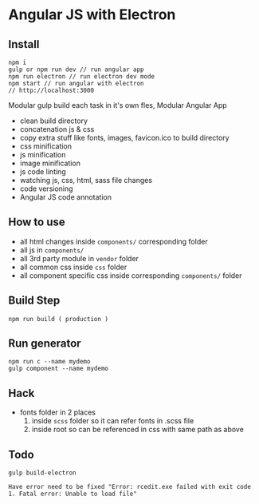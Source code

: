 # Angular JS with Electron

## Install 

```
npm i
gulp or npm run dev // run angular app
npm run electron // run electron dev mode
npm start // run angular with electron
// http://localhost:3000
```

Modular gulp build each task in it's own fles, Modular Angular App

- clean build directory
- concatenation js & css
- copy extra stuff like fonts, images, favicon.ico to build directory
- css minification
- js minification
- image minification
- js code linting 
- watching js, css, html, sass file changes
- code versioning
- Angular JS code annotation


## How to use

- all html changes inside `components/` corresponding folder
- all js in `components/`
- all 3rd party module in `vendor` folder
- all common css inside `css` folder
- all component specific css inside corresponding `components/` folder 

## Build Step

```
npm run build ( production )
```

## Run generator

```
npm run c --name mydemo
gulp component --name mydemo
```

## Hack

- fonts folder in 2 places
	1. inside `scss` folder so it can refer fonts in .scss file
	2. inside root so can be referenced in css with same path as above

## Todo

```
gulp build-electron

Have error need to be fixed "Error: rcedit.exe failed with exit code 1. Fatal error: Unable to load file"
```







